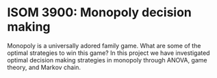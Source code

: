 # ISOM 3900: Monopoly decision making
Monopoly is a universally adored family game. What are some of the optimal strategies to win this game? In this project we have investigated optimal decision making strategies in monopoly through ANOVA, game theory, and Markov chain. 
